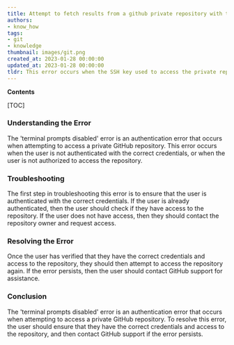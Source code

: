 ```yaml
---
title: Attempt to fetch results from a github private repository with terminal prompts disabled resulting in an error
authors:
- know_how
tags:
- git
- knowledge
thumbnail: images/git.png
created_at: 2023-01-28 00:00:00
updated_at: 2023-01-28 00:00:00
tldr: This error occurs when the SSH key used to access the private repo is not properly configured.
---
```


**Contents**

[TOC]

### Understanding the Error

The 'terminal prompts disabled' error is an authentication error that occurs when attempting to access a private GitHub repository. This error occurs when the user is not authenticated with the correct credentials, or when the user is not authorized to access the repository.

### Troubleshooting

The first step in troubleshooting this error is to ensure that the user is authenticated with the correct credentials. If the user is already authenticated, then the user should check if they have access to the repository. If the user does not have access, then they should contact the repository owner and request access.

### Resolving the Error

Once the user has verified that they have the correct credentials and access to the repository, they should then attempt to access the repository again. If the error persists, then the user should contact GitHub support for assistance.

### Conclusion

The 'terminal prompts disabled' error is an authentication error that occurs when attempting to access a private GitHub repository. To resolve this error, the user should ensure that they have the correct credentials and access to the repository, and then contact GitHub support if the error persists.
